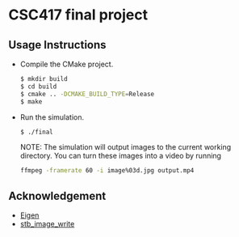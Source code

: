 # CSC417 final project

## Usage Instructions

- Compile the CMake project.
  ```bash
  $ mkdir build
  $ cd build
  $ cmake .. -DCMAKE_BUILD_TYPE=Release
  $ make
  ```
  
- Run the simulation.
  ```bash
  $ ./final
  ```
  NOTE: The simulation will output images to the current working directory.
  You can turn these images into a video by running
  ```bash
  ffmpeg -framerate 60 -i image%03d.jpg output.mp4
  ```

## Acknowledgement

- [Eigen](https://eigen.tuxfamily.org/)
- [stb_image_write](https://github.com/nothings/stb/blob/master/stb_image_write.h)

